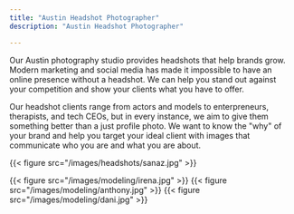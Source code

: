 ```yaml
---
title: "Austin Headshot Photographer"
description: "Austin Headshot Photographer"

---
```

Our Austin photography studio provides headshots that help brands grow. Modern marketing and social media has made it impossible to have an online presence without a headshot. We can help you stand out against your competition and show your clients what you have to offer. 

Our headshot clients range from actors and models to enterpreneurs, therapists, and tech CEOs, but in every instance, we aim to give them something better than a just profile photo. We want to know the "why" of your brand and help you target your ideal client with images that communicate who you are and what you are about.

<!-- {{< figure src="/images/headshots/arash.jpg" >}} -->
<!-- {{< figure src="/images/headshots/erica.jpg" >}} -->
{{< figure src="/images/headshots/sanaz.jpg" >}}
<!-- {{< figure src="/images/headshots/farhad.jpg" >}} -->
{{< figure src="/images/modeling/irena.jpg" >}}
{{< figure src="/images/modeling/anthony.jpg" >}}
{{< figure src="/images/modeling/dani.jpg" >}}
